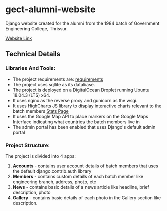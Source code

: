 # gect-alumni-website
Django website created for the alumni from the 1984 batch of Government Engineering College, Thrissur.

[Website Link](https://tec84.in/)

## Technical Details
### Libraries And Tools:
- The project requirements are: [requirements](https://github.com/tebbythomas/gect-alumni-website/blob/master/requirements.txt)
- The project uses sqllite as its database.
- The project is deployed on a DigitalOcean Droplet running Ubuntu 18.04.3 (LTS) x64.
- It uses nginx as the reverse proxy and gunicorn as the wsgi.
- It uses HighCharts JS library to display interactive charts relevant to the batch members [Stats Page](https://tec84.in/stats/)
- It uses the Google Map API to place markers on the Google Maps Interface indicating what countries the batch members live in
- The admin portal has been enabled that uses Django's default admin portal
### Project Structure:
The project is divided into 4 apps:
1. **Accounts** - contains user account details of batch members that uses the default django.contrib.auth library
2. **Members** - contains custom details of each batch member like engineering branch, address, photo, etc
3. **News** - contains basic details of a news article like headline, brief description, photo
4. **Gallery** - contains basic details of each photo in the Gallery section like description.
